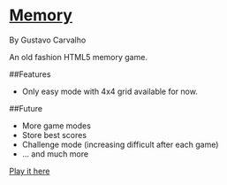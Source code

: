 [Memory](http://gfcarvalho.github.io/memory-game)
===================

By Gustavo Carvalho

An old fashion HTML5 memory game.

##Features
- Only easy mode with 4x4 grid available for now.

##Future
- More game modes
- Store best scores
- Challenge mode (increasing difficult after each game)
- ... and much more


[Play it here](https://jogos.gustavocarvalho.eti.br/memoria)
